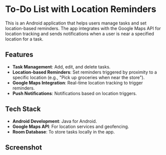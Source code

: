 # To-Do List with Location Reminders

This is an Android application that helps users manage tasks and set location-based reminders. The app integrates with the Google Maps API for location tracking and sends notifications when a user is near a specified location for a task.

## Features

- **Task Management**: Add, edit, and delete tasks.
- **Location-based Reminders**: Set reminders triggered by proximity to a specific location (e.g., "Pick up groceries when near the store").
- **Google Maps Integration**: Real-time location tracking to trigger reminders.
- **Push Notifications**: Notifications based on location triggers.

## Tech Stack

- **Android Development**: Java for Android.
- **Google Maps API**: For location services and geofencing.
- **Room Database**: To store tasks locally in the app.

## Screenshot
